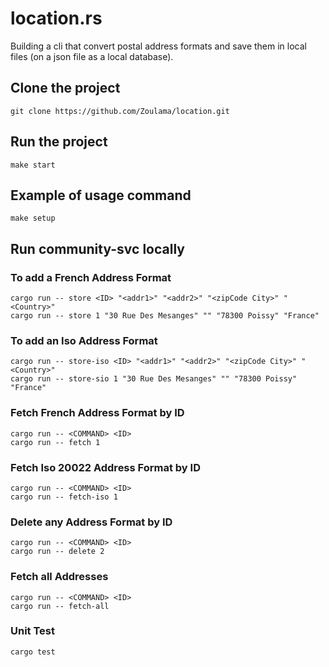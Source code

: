 # location.rs


Building a cli that convert postal address formats and save them in local files (on a json file as a local database).

## Clone the project
```
git clone https://github.com/Zoulama/location.git
```
## Run the project
```
make start
```
## Example of usage command
```
make setup
```
## Run community-svc locally


### To add a French Address Format
```
cargo run -- store <ID> "<addr1>" "<addr2>" "<zipCode City>" "<Country>"
cargo run -- store 1 "30 Rue Des Mesanges" "" "78300 Poissy" "France"

```

### To add an Iso Address Format
```
cargo run -- store-iso <ID> "<addr1>" "<addr2>" "<zipCode City>" "<Country>"
cargo run -- store-sio 1 "30 Rue Des Mesanges" "" "78300 Poissy" "France"

```

### Fetch French Address Format by ID
```
cargo run -- <COMMAND> <ID> 
cargo run -- fetch 1

```


### Fetch Iso 20022 Address Format by ID
```
cargo run -- <COMMAND> <ID>
cargo run -- fetch-iso 1

```


### Delete any Address Format by ID
```
cargo run -- <COMMAND> <ID>
cargo run -- delete 2

```


### Fetch all Addresses
```
cargo run -- <COMMAND> <ID>
cargo run -- fetch-all

```


### Unit Test
```
cargo test

```